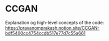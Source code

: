 # CCGAN

Explanation og high-level concepts of the code: https://pravanomprakash.notion.site/CCGAN-bdf5400cc4754ccdb517e77d7c55a661
